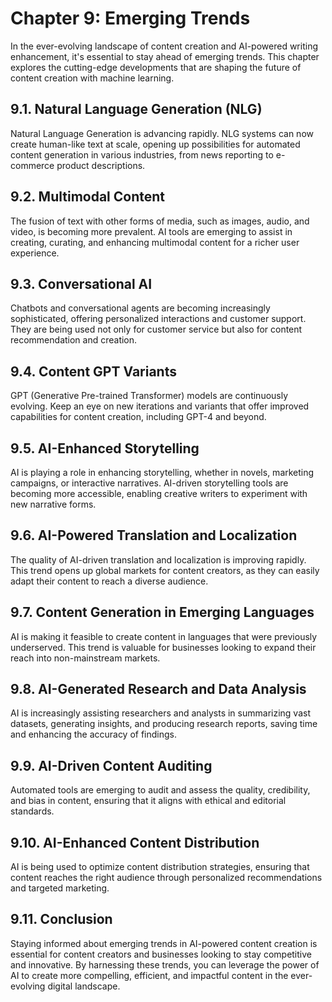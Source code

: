 Chapter 9: Emerging Trends
==========================

In the ever-evolving landscape of content creation and AI-powered writing enhancement, it's essential to stay ahead of emerging trends. This chapter explores the cutting-edge developments that are shaping the future of content creation with machine learning.

9.1. **Natural Language Generation (NLG)**
------------------------------------------

Natural Language Generation is advancing rapidly. NLG systems can now create human-like text at scale, opening up possibilities for automated content generation in various industries, from news reporting to e-commerce product descriptions.

9.2. **Multimodal Content**
---------------------------

The fusion of text with other forms of media, such as images, audio, and video, is becoming more prevalent. AI tools are emerging to assist in creating, curating, and enhancing multimodal content for a richer user experience.

9.3. **Conversational AI**
--------------------------

Chatbots and conversational agents are becoming increasingly sophisticated, offering personalized interactions and customer support. They are being used not only for customer service but also for content recommendation and creation.

9.4. **Content GPT Variants**
-----------------------------

GPT (Generative Pre-trained Transformer) models are continuously evolving. Keep an eye on new iterations and variants that offer improved capabilities for content creation, including GPT-4 and beyond.

9.5. **AI-Enhanced Storytelling**
---------------------------------

AI is playing a role in enhancing storytelling, whether in novels, marketing campaigns, or interactive narratives. AI-driven storytelling tools are becoming more accessible, enabling creative writers to experiment with new narrative forms.

9.6. **AI-Powered Translation and Localization**
------------------------------------------------

The quality of AI-driven translation and localization is improving rapidly. This trend opens up global markets for content creators, as they can easily adapt their content to reach a diverse audience.

9.7. **Content Generation in Emerging Languages**
-------------------------------------------------

AI is making it feasible to create content in languages that were previously underserved. This trend is valuable for businesses looking to expand their reach into non-mainstream markets.

9.8. **AI-Generated Research and Data Analysis**
------------------------------------------------

AI is increasingly assisting researchers and analysts in summarizing vast datasets, generating insights, and producing research reports, saving time and enhancing the accuracy of findings.

9.9. **AI-Driven Content Auditing**
-----------------------------------

Automated tools are emerging to audit and assess the quality, credibility, and bias in content, ensuring that it aligns with ethical and editorial standards.

9.10. **AI-Enhanced Content Distribution**
------------------------------------------

AI is being used to optimize content distribution strategies, ensuring that content reaches the right audience through personalized recommendations and targeted marketing.

9.11. **Conclusion**
--------------------

Staying informed about emerging trends in AI-powered content creation is essential for content creators and businesses looking to stay competitive and innovative. By harnessing these trends, you can leverage the power of AI to create more compelling, efficient, and impactful content in the ever-evolving digital landscape.
